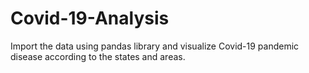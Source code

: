 # Covid-19-Analysis
Import the data using pandas library and visualize Covid-19 pandemic disease according to the states and areas.
